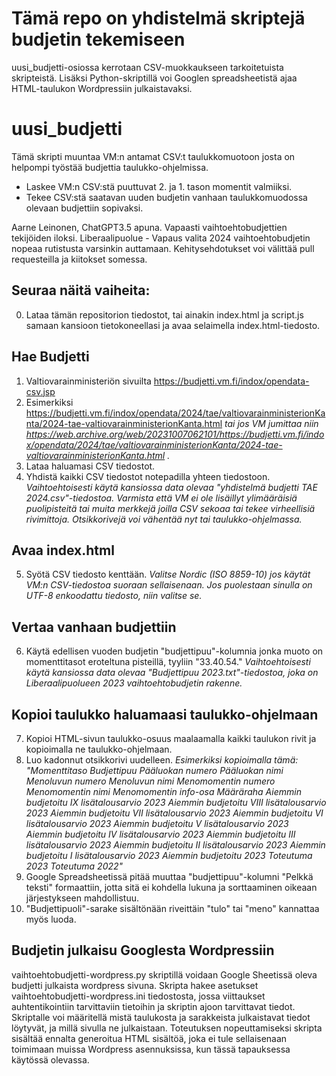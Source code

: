 # Tämä repo on yhdistelmä skriptejä budjetin tekemiseen
uusi_budjetti-osiossa kerrotaan CSV-muokkaukseen tarkoitetuista skripteistä.
Lisäksi Python-skriptillä voi Googlen spreadsheetistä ajaa HTML-taulukon Wordpressiin julkaistavaksi.

# uusi_budjetti
 Tämä skripti muuntaa VM:n antamat CSV:t taulukkomuotoon josta on helpompi työstää budjettia taulukko-ohjelmissa. 
 * Laskee VM:n CSV:stä puuttuvat 2. ja 1. tason momentit valmiiksi.
 * Tekee CSV:stä saatavan uuden budjetin vanhaan taulukkomuodossa olevaan budjettiin sopivaksi.

 Aarne Leinonen, ChatGPT3.5 apuna. Vapaasti vaihtoehtobudjettien tekijöiden iloksi. Liberaalipuolue - Vapaus valita 2024 vaihtoehtobudjetin nopeaa rutistusta varsinkin auttamaan. Kehitysehdotukset voi välittää pull requesteilla ja kiitokset somessa.

## Seuraa näitä vaiheita:
 0. Lataa tämän repositorion tiedostot, tai ainakin index.html ja script.js samaan kansioon tietokoneellasi ja avaa selaimella index.html-tiedosto.

## Hae Budjetti
 1. Valtiovarainministeriön sivuilta https://budjetti.vm.fi/indox/opendata-csv.jsp
 2. Esimerkiksi https://budjetti.vm.fi/indox/opendata/2024/tae/valtiovarainministerionKanta/2024-tae-valtiovarainministerionKanta.html _tai jos VM jumittaa niin https://web.archive.org/web/20231007062101/https://budjetti.vm.fi/indox/opendata/2024/tae/valtiovarainministerionKanta/2024-tae-valtiovarainministerionKanta.html ._
 3. Lataa haluamasi CSV tiedostot.
 4. Yhdistä kaikki CSV tiedostot notepadilla yhteen tiedostoon. _Vaihtoehtoisesti käytä kansiossa data olevaa "yhdistelmä budjetti TAE 2024.csv"-tiedostoa. Varmista että VM ei ole lisäillyt ylimääräisiä puolipisteitä tai muita merkkejä joilla CSV sekoaa tai tekee virheellisiä rivimittoja. Otsikkorivejä voi vähentää nyt tai taulukko-ohjelmassa._

## Avaa index.html
 5. Syötä CSV tiedosto kenttään. _Valitse Nordic (ISO 8859-10) jos käytät VM:n CSV-tiedostoa suoraan sellaisenaan. Jos puolestaan sinulla on UTF-8 enkoodattu tiedosto, niin valitse se._

## Vertaa vanhaan budjettiin
 6. Käytä edellisen vuoden budjetin "budjettipuu"-kolumnia jonka muoto on momenttitasot eroteltuna pisteillä, tyyliin "33.40.54." _Vaihtoehtoisesti käytä kansiossa data olevaa "Budjettipuu 2023.txt"-tiedostoa, joka on Liberaalipuolueen 2023 vaihtoehtobudjetin rakenne._

## Kopioi taulukko haluamaasi taulukko-ohjelmaan
 7. Kopioi HTML-sivun taulukko-osuus maalaamalla kaikki taulukon rivit ja kopioimalla ne taulukko-ohjelmaan.
 8. Luo kadonnut otsikkorivi uudelleen. _Esimerkiksi kopioimalla tämä: "Momenttitaso	Budjettipuu	Pääluokan numero	Pääluokan nimi	Menoluvun numero	Menoluvun nimi	Menomomentin numero	Menomomentin nimi	Menomomentin info-osa	Määräraha	Aiemmin budjetoitu IX lisätalousarvio 2023	Aiemmin budjetoitu VIII lisätalousarvio 2023	Aiemmin budjetoitu VII lisätalousarvio 2023	Aiemmin budjetoitu VI lisätalousarvio 2023	Aiemmin budjetoitu V lisätalousarvio 2023	Aiemmin budjetoitu IV lisätalousarvio 2023	Aiemmin budjetoitu III lisätalousarvio 2023	Aiemmin budjetoitu II lisätalousarvio 2023	Aiemmin budjetoitu I lisätalousarvio 2023	Aiemmin budjetoitu 2023	Toteutuma 2023	Toteutuma 2022"_
 8. Google Spreadsheetissä pitää muuttaa "budjettipuu"-kolumni "Pelkkä teksti" formaattiin, jotta sitä ei kohdella lukuna ja sorttaaminen oikeaan järjestykseen mahdollistuu.
 9. "Budjettipuoli"-sarake sisältönään riveittäin "tulo" tai "meno" kannattaa myös luoda.

## Budjetin julkaisu Googlesta Wordpressiin

vaihtoehtobudjetti-wordpress.py skriptillä voidaan Google Sheetissä oleva budjetti julkaista wordpress sivuna.
Skripta hakee asetukset vaihtoehtobudjetti-wordpress.ini tiedostosta, jossa viittaukset auhtentikointiin tarvittaviin tietoihin ja skriptin ajoon tarvittavat tiedot. Skriptalle voi määritellä mistä taulukosta ja sarakkeista julkaistavat tiedot löytyvät, ja millä sivulla ne julkaistaan. Toteutuksen nopeuttamiseksi skripta sisältää ennalta generoitua HTML sisältöä, joka ei tule sellaisenaan toimimaan muissa Wordpress asennuksissa, kun tässä tapauksessa käytössä olevassa.